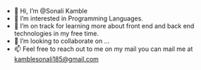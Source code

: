 

- 👋 Hi, I’m @Sonali Kamble
- 👀 I’m interested in Programming Languages.
- 🌱 I’m on track for learning more about front end and back end technologies in my free time.
- 💞️ I’m looking to collaborate on ...
- 📫 Feel free to reach out to me on my mail you can mail me at kamblesonali185@gmail.com

<!---
Sonali185/Sonali185 is a ✨ special ✨ repository because its `README.md` (this file) appears on your GitHub profile.
You can click the Preview link to take a look at your changes.
--->
